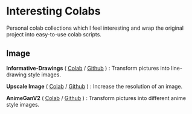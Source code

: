 # Interesting Colabs

Personal colab collections which I feel interesting and wrap the original project into
easy-to-use colab scripts.

## Image

**Informative-Drawings** (
[Colab](https://colab.research.google.com/github/BreezeWhite/interesting-colabs/blob/main/scripts/InformativeDrawings.ipynb) 
/ [Github](https://github.com/carolineec/informative-drawings)
)
: Transform pictures into line-drawing style images.

**Upscale Image** (
[Colab](https://colab.research.google.com/github/BreezeWhite/interesting-colabs/blob/main/scripts/UpscaleImage.ipynb) 
/ [Github](https://github.com/idealo/image-super-resolution)
)
: Increase the resolution of an image.

**AnimeGanV2** (
[Colab](https://colab.research.google.com/github/BreezeWhite/interesting-colabs/blob/main/scripts/AnimeGanV2.ipynb) 
/ [Github](https://github.com/TachibanaYoshino/AnimeGANv2)
)
: Transform pictures into different anime style images.
